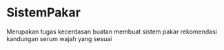 # SistemPakar
Merupakan tugas kecerdasan buatan membuat sistem pakar rekomendasi kandungan serum wajah yang sesuai


